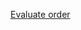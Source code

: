 [Evaluate order](https://courses.cs.washington.edu/courses/cse505/99au/functional/applicative-normal.pdf)